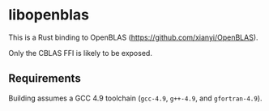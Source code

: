 # libopenblas

This is a Rust binding to OpenBLAS (https://github.com/xianyi/OpenBLAS).

Only the CBLAS FFI is likely to be exposed.

## Requirements

Building assumes a GCC 4.9 toolchain (`gcc-4.9`, `g++-4.9`, and `gfortran-4.9`).
